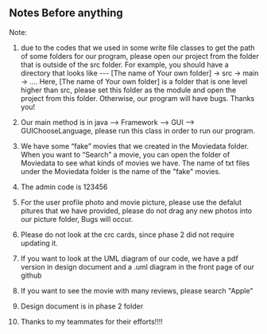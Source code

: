 ## Notes Before anything

Note:



1. due to the codes that we used in some write file classes to get the path of some folders for our program, please open our project from the folder that is outside of the src folder.
For example, you should have a directory that looks like --- [The name of Your own folder] -> src -> main -> …. Here, [The name of Your own folder] is a folder that is one level higher than src, please set this folder as the module and open the project from this folder. Otherwise, our program will have bugs. Thanks you!

2. Our main method is in java --> Framework --> GUI --> GUIChooseLanguage, please run this class in order to run our program.

3. We have some “fake” movies that we created in the Moviedata folder. When you want to “Search” a movie, you can open the folder of Moviedata to see what kinds of movies we have. The name of txt files under the Moviedata folder is the name of the "fake" movies.

4. The admin code is 123456 

5. For the user profile photo and movie picture, please use the defalut pitures that we have provided, please do not drag any new photos into our picture folder, Bugs will occur. 

6. Please do not look at the crc cards, since phase 2 did not require updating it.

7. If you want to look at the UML diagram of our code, we have a pdf version in design document and a .uml diagram in the front page of our github

8. If you want to see the movie with many reviews, please search "Apple"

9. Design document is in phase 2 folder

10. Thanks to my teammates for their efforts!!!!

